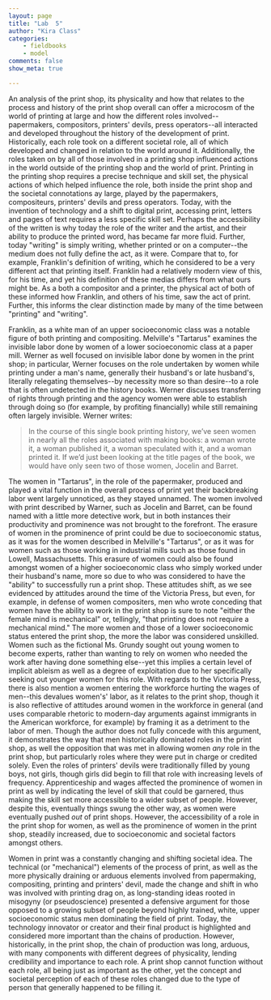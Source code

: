 ```yaml
---
layout: page  
title: "Lab  5"  
author: "Kira Class"  
categories:  
    - fieldbooks
    - model
comments: false  
show_meta: true

---
```


An analysis of the print shop, its physicality and how that relates to the process and history of the print shop overall can offer a microcosm of the world of printing at large and how the different roles involved--papermakers, compositors, printers' devils, press operators--all interacted and developed throughout the history of the development of print. Historically, each role took on a different societal role, all of which developed and changed in relation to the world around it. Additionally, the roles taken on by all of those involved in a printing shop influenced actions in the world outside of the printing shop and the world of print. Printing in the printing shop requires a precise technique and skill set, the physical actions of which helped influence the role, both inside the print shop and the societal connotations ay large, played by the papermakers, compositeurs, printers' devils and press operators. Today, with the invention of technology and a shift to digital print, accessing print, letters and pages of text requires a less specific skill set. Perhaps the accessibility of the written is why today the role of the writer and the artist, and their ability to produce the printed word, has became far more fluid. Further, today "writing" is simply writing, whether printed or on a computer--the medium does not fully define the act, as it were. Compare that to, for example, Franklin's definition of writing, which he considered to be a very different act that printing itself. Franklin had a relatively modern view of this, for his time, and yet his definition of these medias differs from what ours might be. As a both a compositor and a printer, the physical act of both of these informed how Franklin, and others of his time, saw the act of print. Further, this informs the clear distinction made by many of the time between "printing" and "writing". 

Franklin, as a white man of an upper socioeconomic class was a notable figure of both printing and compositing. Melville's "Tartarus" examines the invisible labor done by women of a lower socioeconomic class at a paper mill. Werner as well focused on invisible labor done by women in the print shop; in particular, Werner focuses on the role undertaken by women while printing under a man's name, generally their husband's or late husband's, literally relegating themselves--by necessity more so than desire--to a role that is often undetected in the history books. Werner discusses transferring of rights through printing and the agency women were able to establish through doing so (for example, by profiting financially) while still remaining often largely invisible. Werner writes:

>In the course of this single book printing history, we’ve seen women in nearly all the roles associated with making books: a woman wrote it, a woman published it, a woman speculated with it, and a woman printed it. If we’d just been looking at the title pages of the book, we would have only seen two of those women, Jocelin and Barret. 

The women in "Tartarus", in the role of the papermaker, produced and played a vital function in the overall process of print yet their backbreaking labor went largely unnoticed, as they stayed unnamed. The women involved with print described by Warner, such as Jocelin and Barret, can be found named with a little more detective work, but in both instances their productivity and prominence was not brought to the forefront. The erasure of women in the prominence of print could be due to socioeconomic status, as it was for the women described in Melville's "Tartarus", or as it was for women such as those working in industrial mills such as those found in Lowell, Massachusetts. This erasure of women could also be found amongst women of a higher socioeconomic class who simply worked under their husband's name, more so due to who was considered to have the "ability" to successfully run a print shop. These attitudes shift, as we see evidenced by attitudes around the time of the Victoria Press, but even, for example, in defense of women compositers, men who wrote conceding that women have the ability to work in the print shop is sure to note "either the female mind is mechanical" or, tellingly, "that printing does not require a mechanical mind." The more women and those of a lower socioeconomic status entered the print shop, the more the labor was considered unskilled. Women such as the fictional Ms. Grundy sought out young women to become experts, rather than wanting to rely on women who needed the work after having done something else--yet this implies a certain level of implicit ableism as well as a degree of exploitation due to her specifically seeking out younger women for this role. With regards to the Victoria Press, there is also mention a women entering the workforce hurting the wages of men--this devalues women's' labor, as it relates to the print shop, though it is also reflective of attitudes around women in the workforce in general (and uses comparable rhetoric to modern-day arguments against immigrants in the American workforce, for example) by framing it as a detriment to the labor of men. Though the author does not fully concede with this argument, it demonstrates the way that men historically dominated roles in the print shop, as well the opposition that was met in allowing women *any* role in the print shop, but particularly roles where they were put in charge or credited solely. Even the roles of printers' devils were traditionally filled by young boys, not girls, though girls did begin to fill that role with increasing levels of frequency. Apprenticeship and wages affected the prominence of women in print as well by indicating the level of skill that could be garnered, thus making the skill set more accessible to a wider subset of people. However, despite this, eventually things swung the other way, as women were eventually pushed *out* of print shops. However, the accessibility of a role in the print shop for women, as well as the prominence of women in the print shop, steadily increased, due to socioeconomic and societal factors amongst others. 

Women in print was a constantly changing and shifting societal idea. The technical (or "mechanical") elements of the process of print, as well as the more physically draining or arduous elements involved from papermaking, compositing, printing and printers' devil, made the change and shift in who was involved with printing drag on, as long-standing ideas rooted in misogyny (or pseudoscience) presented a defensive argument for those opposed to a growing subset of people beyond highly trained, white, upper socioeconomic status men dominating the field of print. Today, the technology innovator or creator and their final product is highlighted and considered more important than the chains of production. However, historically, in the print shop, the chain of production was long, arduous, with many components with different degrees of physicality, lending credibility and importance to each role. A print shop cannot function without each role, all being just as important as the other, yet the concept and societal perception of each of these roles changed due to the type of person that generally happened to be filling it.
